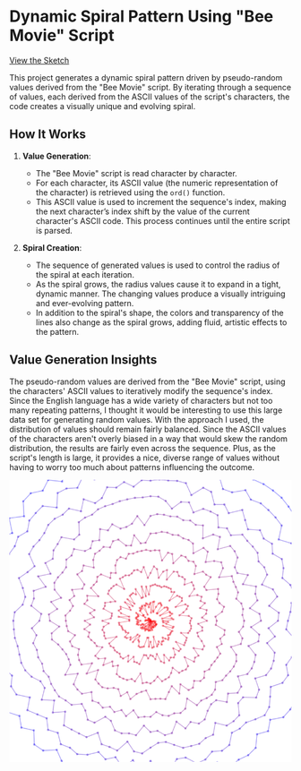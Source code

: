 # Dynamic Spiral Pattern Using "Bee Movie" Script
[View the Sketch](https://editor.p5js.org/c_reed/sketches/jQcEiJ5B3)

This project generates a dynamic spiral pattern driven by pseudo-random values derived from the "Bee Movie" script. By iterating through a sequence of values, each derived from the ASCII values of the script's characters, the code creates a visually unique and evolving spiral.

## How It Works

1. **Value Generation**: 
   - The "Bee Movie" script is read character by character.
   - For each character, its ASCII value (the numeric representation of the character) is retrieved using the `ord()` function.
   - This ASCII value is used to increment the sequence's index, making the next character’s index shift by the value of the current character's ASCII code. This process continues until the entire script is parsed.

2. **Spiral Creation**:
   - The sequence of generated values is used to control the radius of the spiral at each iteration.
   - As the spiral grows, the radius values cause it to expand in a tight, dynamic manner. The changing values produce a visually intriguing and ever-evolving pattern.
   - In addition to the spiral's shape, the colors and transparency of the lines also change as the spiral grows, adding fluid, artistic effects to the pattern.

## Value Generation Insights

The pseudo-random values are derived from the "Bee Movie" script, using the characters' ASCII values to iteratively modify the sequence's index. Since the English language has a wide variety of characters but not too many repeating patterns, I thought it would be interesting to use this large data set for generating random values. With the approach I used, the distribution of values should remain fairly balanced. Since the ASCII values of the characters aren't overly biased in a way that would skew the random distribution, the results are fairly even across the sequence. Plus, as the script's length is large, it provides a nice, diverse range of values without having to worry too much about patterns influencing the outcome.

![Art Image](art.png)

